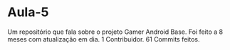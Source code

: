 # Aula-5
Um repositório que fala sobre o projeto Gamer Android Base.
Foi feito a 8 meses com atualização em dia.
1 Contribuidor.
61 Commits feitos.
